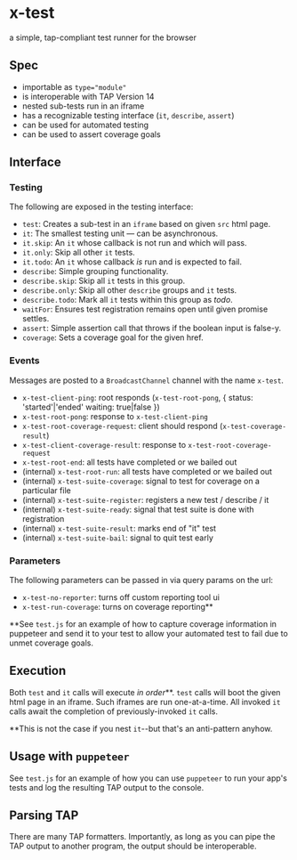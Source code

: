 # x-test

a simple, tap-compliant test runner for the browser

## Spec

- importable as `type="module"`
- is interoperable with TAP Version 14
- nested sub-tests run in an iframe
- has a recognizable testing interface (`it`, `describe`, `assert`)
- can be used for automated testing
- can be used to assert coverage goals

## Interface

### Testing

The following are exposed in the testing interface:

- `test`: Creates a sub-test in an `iframe` based on given `src` html page.
- `it`: The smallest testing unit — can be asynchronous.
- `it.skip`: An `it` whose callback is not run and which will pass.
- `it.only`: Skip all other `it` tests.
- `it.todo`: An `it` whose callback _is_ run and is expected to fail.
- `describe`: Simple grouping functionality.
- `describe.skip`: Skip all `it` tests in this group.
- `describe.only`: Skip all other `describe` groups and `it` tests.
- `describe.todo`: Mark all `it` tests within this group as _todo_.
- `waitFor`: Ensures test registration remains open until given promise settles.
- `assert`: Simple assertion call that throws if the boolean input is false-y.
- `coverage`: Sets a coverage goal for the given href.

### Events

Messages are posted to a `BroadcastChannel` channel with the name `x-test`.

- `x-test-client-ping`: root responds (`x-test-root-pong`, { status: 'started'|'ended' waiting: true|false })
- `x-test-root-pong`: response to `x-test-client-ping`
- `x-test-root-coverage-request`: client should respond (`x-test-coverage-result`)
- `x-test-client-coverage-result`: response to `x-test-root-coverage-request`
- `x-test-root-end`: all tests have completed or we bailed out
- (internal) `x-test-root-run`: all tests have completed or we bailed out
- (internal) `x-test-suite-coverage`: signal to test for coverage on a particular file
- (internal) `x-test-suite-register`: registers a new test / describe / it
- (internal) `x-test-suite-ready`: signal that test suite is done with registration
- (internal) `x-test-suite-result`: marks end of "it" test
- (internal) `x-test-suite-bail`: signal to quit test early

### Parameters

The following parameters can be passed in via query params on the url:

- `x-test-no-reporter`: turns off custom reporting tool ui
- `x-test-run-coverage`: turns on coverage reporting**

**See `test.js` for an example of how to capture coverage information in
puppeteer and send it to your test to allow your automated test to fail due to
unmet coverage goals.

## Execution

Both `test` and `it` calls will execute _in order_**. `test` calls will boot the
given html page in an iframe. Such iframes are run one-at-a-time. All invoked
`it` calls await the completion of previously-invoked `it` calls.

**This is not the case if you nest `it`--but that's an anti-pattern anyhow.

## Usage with `puppeteer`

See `test.js` for an example of how you can use `puppeteer` to run your app's
tests and log the resulting TAP output to the console.

## Parsing TAP

There are many TAP formatters. Importantly, as long as you can pipe the TAP
output to another program, the output should be interoperable.
